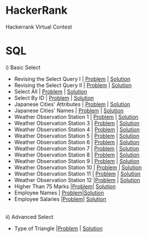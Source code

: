 # HackerRank
Hackerrank Virtual Contest

# SQL
i) Basic Select
- Revising the Select Query I | [Problem](https://www.hackerrank.com/challenges/revising-the-select-query/problem) | [Solution](https://github.com/vibhutivadje/HackerRank/blob/master/SQL/1-Basic%20Select/001.%20Revising%20the%20Select%20Query%20I.sql)
- Revising the Select Query II | [Problem](https://www.hackerrank.com/challenges/revising-the-select-query-2/problem) | [Solution](https://github.com/vibhutivadje/HackerRank/blob/master/SQL/1-Basic%20Select/002.%20Revising%20the%20Select%20Query%20II.sql)
- Select All | [Problem](https://www.hackerrank.com/challenges/select-all-sql/problem) | [Solution](https://github.com/vibhutivadje/HackerRank/blob/master/SQL/1-Basic%20Select/003.%20Select%20All.sql)
- Select By ID | [Problem](https://www.hackerrank.com/challenges/select-by-id/problem) | [Solution](https://github.com/vibhutivadje/HackerRank/blob/master/SQL/1-Basic%20Select/004.%20Select%20By%20ID.sql)
- Japanese Cities' Attributes | [Problem](https://www.hackerrank.com/challenges/japanese-cities-attributes/problem) | [Solution](https://github.com/vibhutivadje/HackerRank/blob/master/SQL/1-Basic%20Select/005.%20Japanese%20Cities'%20Attributes.sql)
- Japanese Cities' Names | [Problem](https://www.hackerrank.com/challenges/japanese-cities-name/problem) | [Solution](https://github.com/vibhutivadje/HackerRank/blob/master/SQL/1-Basic%20Select/006.%20Japanese%20Cities'%20Names.sql)
- Weather Observation Station 1 | [Problem](https://www.hackerrank.com/challenges/weather-observation-station-1/problem) | [Solution](https://github.com/vibhutivadje/HackerRank/blob/master/SQL/1-Basic%20Select/007.%20Weather%20Observation%20Station%201.sql)
- Weather Observation Station 3 | [Problem](https://www.hackerrank.com/challenges/weather-observation-station-3/problem) | [Solution](https://github.com/vibhutivadje/HackerRank/blob/master/SQL/1-Basic%20Select/008.%20Weather%20Observation%20Station%203.sql)
- Weather Observation Station 4 | [Problem](https://www.hackerrank.com/challenges/weather-observation-station-4/problem) | [Solution](https://github.com/vibhutivadje/HackerRank/blob/master/SQL/1-Basic%20Select/009.%20Weather%20Observation%20Station%204.sql)
- Weather Observation Station 5 | [Problem](https://www.hackerrank.com/challenges/weather-observation-station-5/problem) | [Solution](https://github.com/vibhutivadje/HackerRank/blob/master/SQL/1-Basic%20Select/010.%20Weather%20Observation%20Station%205.sql)
- Weather Observation Station 6 | [Problem](https://www.hackerrank.com/challenges/weather-observation-station-6/problem) | [Solution](https://github.com/vibhutivadje/HackerRank/blob/master/SQL/1-Basic%20Select/011.%20Weather%20Observation%20Station%206.sql)
- Weather Observation Station 7 | [Problem](https://www.hackerrank.com/challenges/weather-observation-station-7/problem) | [Solution](https://github.com/vibhutivadje/HackerRank/blob/master/SQL/1-Basic%20Select/012.%20Weather%20Observation%20Station%207.sql)
- Weather Observation Station 8 | [Problem](https://www.hackerrank.com/challenges/weather-observation-station-8/problem) | [Solution](https://github.com/vibhutivadje/HackerRank/blob/master/SQL/1-Basic%20Select/013.%20Weather%20Observation%20Station%208.sql)
- Weather Observation Station 9 | [Problem](https://www.hackerrank.com/challenges/weather-observation-station-9/problem) | [Solution](https://github.com/vibhutivadje/HackerRank/blob/master/SQL/1-Basic%20Select/014.%20Weather%20Observation%20Station%209.sql)
- Weather Observation Station 10 | [Problem](https://www.hackerrank.com/challenges/weather-observation-station-10/problem) | [Solution](https://github.com/vibhutivadje/HackerRank/blob/master/SQL/1-Basic%20Select/015.%20Weather%20Observation%20Station%2010.sql)
- Weather Observation Station 11 | [Problem](https://www.hackerrank.com/challenges/weather-observation-station-11/problem) | [Solution](https://github.com/vibhutivadje/HackerRank/blob/master/SQL/1-Basic%20Select/016.%20Weather%20Observation%20Station%2011.sql)
- Weather Observation Station 12 |[Problem](https://www.hackerrank.com/challenges/weather-observation-station-12/problem) | [Solution](https://github.com/vibhutivadje/HackerRank/blob/master/SQL/1-Basic%20Select/017.%20Weather%20Observation%20Station%2012.sql)
- Higher Than 75 Marks |[Problem](https://www.hackerrank.com/challenges/more-than-75-marks/problem)| [Solution](https://github.com/vibhutivadje/HackerRank/blob/master/SQL/1-Basic%20Select/018.%20Higher%20Than%2075%20Marks.sql)
- Employee Names | [Problem](https://www.hackerrank.com/challenges/name-of-employees/problem)|[Solution](https://github.com/vibhutivadje/HackerRank/blob/master/SQL/1-Basic%20Select/019.%20Employee%20Names.sql)
- Employee Salaries |[Problem](https://www.hackerrank.com/challenges/salary-of-employees/problem)| [Solution](https://github.com/vibhutivadje/HackerRank/blob/master/SQL/1-Basic%20Select/020.%20Employee%20Salaries.sql)
<br>
ii) Advanced Select 
<br>

- Type of Triangle |[Problem](https://www.hackerrank.com/challenges/what-type-of-triangle/problem) | [Solution](https://www.hackerrank.com/challenges/what-type-of-triangle/submissions/code/198855862)
